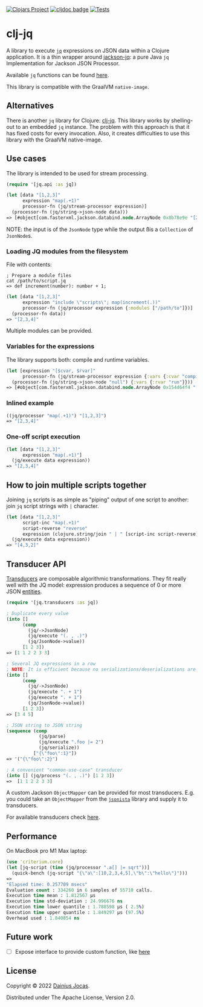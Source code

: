 [![Clojars Project](https://img.shields.io/clojars/v/lt.jocas/clj-jq.svg)](https://clojars.org/lt.jocas/clj-jq)
[![cljdoc badge](https://cljdoc.org/badge/lt.jocas/clj-jq)](https://cljdoc.org/d/lt.jocas/clj-jq/CURRENT)
[![Tests](https://github.com/dainiusjocas/clj-jq/actions/workflows/test.yml/badge.svg)](https://github.com/dainiusjocas/clj-jq/actions/workflows/test.yml)

# clj-jq

A library to execute [`jq`](https://stedolan.github.io/jq/) expressions on JSON data within a Clojure application.
It is a thin wrapper around [jackson-jq](https://github.com/eiiches/jackson-jq):
a pure Java `jq` Implementation for Jackson JSON Processor.

Available `jq` functions can be found [here](https://github.com/eiiches/jackson-jq#implementation-status-and-current-limitations).

This library is compatible with the GraalVM `native-image`.

## Alternatives

There is another `jq` library for Clojure: [clj-jq](https://github.com/BrianMWest/clj-jq). 
This library works by shelling-out to an embedded `jq` instance.
The problem with this approach is that it has fixed costs for every invocation. 
Also, it creates difficulties to use this library with the GraalVM native-image.

## Use cases

The library is intended to be used for stream processing.

```clojure
(require '[jq.api :as jq])

(let [data "[1,2,3]"
      expression "map(.+1)"
      processor-fn (jq/stream-processor expression)]
  (processor-fn (jq/string->json-node data)))
=> [#object[com.fasterxml.jackson.databind.node.ArrayNode 0x8b78e9e "[2,3,4]"]]
```

NOTE: the input is of the `JsonNode` type while the output ßis a `Collection` of `JsonNode`s.

### Loading JQ modules from the filesystem

File with contents:
```shell
; Prepare a module files
cat /path/to/script.jq
=> def increment(number): number + 1;
```

```clojure
(let [data "[1,2,3]"
      expression "include \"scripts\"; map(increment(.))"
      processor-fn (jq/processor expression {:modules ["/path/to"]})]
  (processor-fn data))
=> "[2,3,4]"
```

Multiple modules can be provided.

### Variables for the expressions

The library supports both: compile and runtime variables.

```clojure
(let [expression "[$cvar, $rvar]"
      processor-fn (jq/stream-processor expression {:vars {:cvar "compile"}})]
  (processor-fn (jq/string->json-node "null") {:vars {:rvar "run"}}))
=> [#object[com.fasterxml.jackson.databind.node.ArrayNode 0x154d64f4 "[\"compile\",\"run\"]"]]
```

### Inlined example

```clojure
((jq/processor "map(.+1)") "[1,2,3]")
=> "[2,3,4]"
```

### One-off script execution

```clojure
(let [data "[1,2,3]"
      expression "map(.+1)"]
  (jq/execute data expression))
=> "[2,3,4]"
```

## How to join multiple scripts together

Joining `jq` scripts is as simple as "piping" output of one script to another:
join `jq` script strings with `|` character.

```clojure
(let [data "[1,2,3]"
      script-inc "map(.+1)"
      script-reverse "reverse"
      expression (clojure.string/join " | " [script-inc script-reverse])]
  (jq/execute data expression))
=> "[4,3,2]"
```

## Transducer API

[Transducers](https://clojure.org/reference/transducers) are composable algorithmic transformations.
They fit really well with the JQ model: expression produces a sequence of 0 or more JSON [entities](https://github.com/pkoppstein/jq/wiki/A-Stream-oriented-Introduction-to-jq#json-entities-and-json-streams).

```clojure
(require '[jq.transducers :as jq])

; Duplicate every value
(into []
      (comp
        (jq/->JsonNode)
        (jq/execute "(. , .)")
        (jq/JsonNode->value))
      [1 2 3])
=> [1 1 2 2 3 3]

; Several JQ expressions in a row
; NOTE: It is efficient because no serializations/deserializations are done between executions of expressions 
(into []
      (comp
        (jq/->JsonNode)
        (jq/execute ". + 1")
        (jq/execute ". + 1")
        (jq/JsonNode->value))
      [1 2 3])
=> [3 4 5]

; JSON string to JSON string
(sequence (comp
            (jq/parse)
            (jq/execute ".foo |= 2")
            (jq/serialize))
          ["{\"foo\":1}"])
=> '("{\"foo\":2}")

; A convenient "common-use-case" transducer
(into [] (jq/process "(. , .)") [1 2 3])
=>  [1 1 2 2 3 3]
```

A custom Jackson `ObjectMapper` can be provided for most transducers.
E.g. you could take an `ObjectMapper` from the [`jsonista`](https://github.com/metosin/jsonista) library and supply it to transducers.

For available transducers check [here](src/jq/transducers.clj).

## Performance

On MacBook pro M1 Max laptop: 
```clojure
(use 'criterium.core)
(let [jq-script (time (jq/processor ".a[] |= sqrt"))]
  (quick-bench (jq-script "{\"a\":[10,2,3,4,5],\"b\":\"hello\"}")))
=>
"Elapsed time: 0.257709 msecs"
Evaluation count : 334260 in 6 samples of 55710 calls.
Execution time mean : 1.812567 µs
Execution time std-deviation : 24.996676 ns
Execution time lower quantile : 1.788598 µs ( 2.5%)
Execution time upper quantile : 1.849297 µs (97.5%)
Overhead used : 1.840854 ns
```

## Future work

- [ ] Expose interface to provide custom function, like [here](https://github.com/quarkiverse/quarkus-jackson-jq)

## License

Copyright &copy; 2022 [Dainius Jocas](https://www.jocas.lt).

Distributed under The Apache License, Version 2.0.
